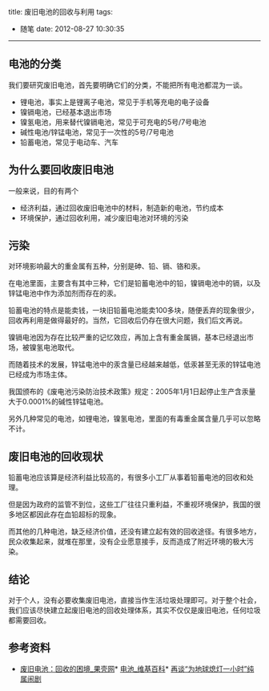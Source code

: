 title: 废旧电池的回收与利用
tags:
  - 随笔
date: 2012-08-27 10:30:35
---

## 电池的分类

我们要研究废旧电池，首先要明确它们的分类，不能把所有电池都混为一谈。

*   锂电池，事实上是锂离子电池，常见于手机等充电的电子设备
*   镍镉电池，已经基本退出市场
*   镍氢电池，用来替代镍镉电池，常见于可充电的5号/7号电池
*   碱性电池/锌锰电池，常见于一次性的5号/7号电池
*   铅蓄电池，常见于电动车、汽车

## 为什么要回收废旧电池

一般来说，目的有两个

*   经济利益，通过回收废旧电池中的材料，制造新的电池，节约成本
*   环境保护，通过回收利用，减少废旧电池对环境的污染

## 污染

对环境影响最大的重金属有五种，分别是砷、铅、镉、铬和汞。

在电池里面，主要含有其中三种，它们是铅蓄电池中的铅，镍镉电池中的镉，以及锌锰电池中作为添加剂而存在的汞。

铅蓄电池的特点是能卖钱，一块旧铅蓄电池能卖100多块，随便丢弃的现象很少，回收再利用是做得最好的。当然，它回收后仍存在很大问题，我们后文再说。

镍镉电池因为存在比较严重的记忆效应，再加上含有重金属镉，基本已经退出市场，被镍氢电池取代。

而随着技术的发展，锌锰电池中的汞含量已经越来越低，低汞甚至无汞的锌锰电池已经成为市场主体。

我国颁布的《废电池污染防治技术政策》规定：2005年1月1日起停止生产含汞量大于0.0001%的碱性锌锰电池。

另外几种常见的电池，如锂电池，镍氢电池，里面的有毒重金属含量几乎可以忽略不计。

## 废旧电池的回收现状

铅蓄电池应该算是经济利益比较高的，有很多小工厂从事着铅蓄电池的回收和处理。

但是因为政府的监管不到位，这些工厂往往只重利益，不重视环境保护，我国的很多地区都因此存在血铅超标的现象。

而其他的几种电池，缺乏经济价值，还没有建立起有效的回收途径。有很多地方，民众收集起来，就堆在那里，没有企业愿意接手，反而造成了附近环境的极大污染。

## 结论

对于个人，没有必要收集废旧电池，直接当作生活垃圾处理即可。对于整个社会，我们应该尽快建立起废旧电池的回收处理体系，其实不仅仅是废旧电池，任何垃圾都需要回收。

## 参考资料

*   [废旧电池：回收的困境_果壳网](http://www.guokr.com/article/271077/)*   [电池_维基百科](http://zh.wikipedia.org/wiki/%E9%9B%BB%E6%B1%A0)*   [再谈“为地球熄灯一小时”纯属闹剧](http://showing0808.blog.sohu.com/147229998.html)